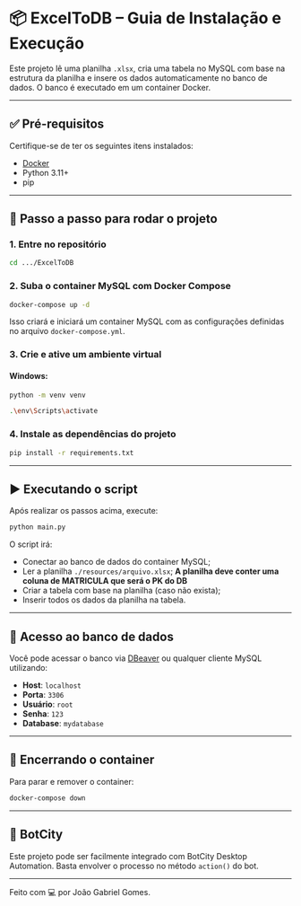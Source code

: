 # 📦 ExcelToDB – Guia de Instalação e Execução

Este projeto lê uma planilha `.xlsx`, cria uma tabela no MySQL com base na estrutura da planilha e insere os dados automaticamente no banco de dados. O banco é executado em um container Docker.

---

## ✅ Pré-requisitos

Certifique-se de ter os seguintes itens instalados:

- [Docker](https://www.docker.com/)
- Python 3.11+
- pip

---

## 🚀 Passo a passo para rodar o projeto

### 1. Entre no repositório
```bash
cd .../ExcelToDB
```

### 2. Suba o container MySQL com Docker Compose
```bash
docker-compose up -d
```

Isso criará e iniciará um container MySQL com as configurações definidas no arquivo `docker-compose.yml`.

### 3. Crie e ative um ambiente virtual

#### Windows:
```bash
python -m venv venv

.\env\Scripts\activate
```
### 4. Instale as dependências do projeto

```bash
pip install -r requirements.txt
```

---

## ▶️ Executando o script

Após realizar os passos acima, execute:

```bash
python main.py
```

O script irá:
- Conectar ao banco de dados do container MySQL;
- Ler a planilha `./resources/arquivo.xlsx`;
**A planilha deve conter uma coluna de MATRICULA que será o PK do DB**
- Criar a tabela com base na planilha (caso não exista);
- Inserir todos os dados da planilha na tabela.

---

## 🐳 Acesso ao banco de dados

Você pode acessar o banco via [DBeaver](https://dbeaver.io/) ou qualquer cliente MySQL utilizando:

- **Host**: `localhost`
- **Porta**: `3306`
- **Usuário**: `root`
- **Senha**: `123`
- **Database**: `mydatabase`

---

## 🛑 Encerrando o container

Para parar e remover o container:

```bash
docker-compose down
```

---

## 🤖 BotCity

Este projeto pode ser facilmente integrado com BotCity Desktop Automation. Basta envolver o processo no método `action()` do bot.

---

Feito com 💻 por João Gabriel Gomes.
